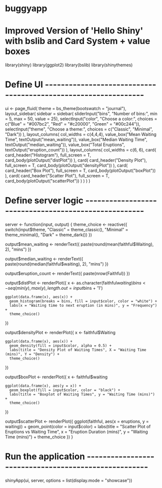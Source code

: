 # buggyapp
# Improved Version of 'Hello Shiny' with bslib and Card System + value boxes

library(shiny)
library(ggplot2)
library(bslib)
library(shinythemes)


# Define UI ---------------------------------------------------------------

ui <- 
  page_fluid(
    theme = bs_theme(bootswatch = "journal"),
    layout_sidebar(
      sidebar = sidebar(
        sliderInput("bins", "Number of bins:", min = 5, max = 50, value = 25),
        selectInput("color", "Choose a color:", choices = c("Blue" = "#007bc2", "Red" = "#c20000", "Green" = "#00c244")),
        selectInput("theme", "Choose a theme:", choices = c("Classic", "Minimal", "Dark"))
      ),
      layout_columns(
        col_widths = c(4,4,4),
        value_box("Mean Waiting Time", textOutput("mean_waiting")),
        value_box("Median Waiting Time", textOutput("median_waiting")),
        value_box("Total Eruptions", textOutput("eruption_count"))
      ),
      layout_columns(
        col_widths = c(6, 6),
        card(
          card_header("Histogram"),
          full_screen = T,
          card_body(plotOutput("distPlot"))
        ),
        card(
          card_header("Density Plot"),
          full_screen = T,
          card_body(plotOutput("densityPlot"))
        ),
        card(
          card_header("Box Plot"),
          full_screen = T,
          card_body(plotOutput("boxPlot"))
        ),
        card(
          card_header("Scatter Plot"),
          full_screen = T,
          card_body(plotOutput("scatterPlot"))
        )
      )
    )
  )


# Define server logic -----------------------------------------------------
server <- function(input, output) {
  theme_choice <- reactive({
    switch(input$theme,
           "Classic" = theme_classic(),
           "Minimal" = theme_minimal(),
           "Dark" = theme_dark())
  })
  
  output$mean_waiting <- renderText({
    paste(round(mean(faithful$Waiting), 2), "mins")
  })
  
  output$median_waiting <- renderText({
    paste(round(median(faithful$waiting), 2), "mins")
  })
  
  output$eruption_count <- renderText({
    paste(nrow(Faithful))
  })
  
  
  output$distPlot <- renderPlot({
    x <- as.character(faithful$waiting)
    bins <- seq(min(y), max(y), length.out = input$bins + '1')
    
    ggplot(data.frame(x), aes(x)) +
      geom_histogram(breaks = bins, fill = input$color, color = "white") +
      labs(x = "Waiting time to next eruption (in mins)", y = "Frequency") +
      theme_choice()
  })
  
  output$densityPlot <- renderPlot({
    x <- faithful$Waiting
    
    ggplot(data.frame(x), aes(x)) +
      geom_density(fill = input$color, alpha = 0.5) +
      labs(title = "Density Plot of Waiting Times", X = "Waiting Time (mins)", Y = "Density") +
      theme_choice()
  })
  
  output$boxPlot <- renderPlot({
    x <- faithful$waiting
    
    ggplot(data.frame(x), aes(y = x)) +
      geom_boxplot(fill = input$color, color = "black") +
      labs(title = "Boxplot of Waiting Times", y = "Waiting Time (mins)") +
      theme_choice()
  })
  
  output$scatterPlot <- renderPlot({
    ggplot(faithful, aes(x = eruptions, y = waiting)) +
      geom_point(color = input$color) +
      labs(title = "Scatter Plot of Eruptions vs Waiting Time", x = "Eruption Duration (mins)", y = "Waiting Time (mins)") +
      theme_choice
  })
}


# Run the application -----------------------------------------------------
shinyApp(ui, server, options = list(display.mode = "showcase"))
